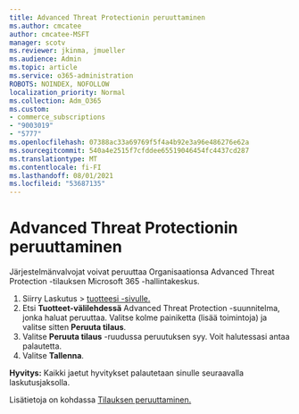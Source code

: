 ```yaml
---
title: Advanced Threat Protectionin peruuttaminen
ms.author: cmcatee
author: cmcatee-MSFT
manager: scotv
ms.reviewer: jkinma, jmueller
ms.audience: Admin
ms.topic: article
ms.service: o365-administration
ROBOTS: NOINDEX, NOFOLLOW
localization_priority: Normal
ms.collection: Adm_O365
ms.custom:
- commerce_subscriptions
- "9003019"
- "5777"
ms.openlocfilehash: 07388ac33a69769f5f4a4b92e3a96e486276e62a
ms.sourcegitcommit: 540a4e2515f7cfddee65519046454fc4437cd287
ms.translationtype: MT
ms.contentlocale: fi-FI
ms.lasthandoff: 08/01/2021
ms.locfileid: "53687135"
---
```

# <a name="cancel-advanced-threat-protection"></a>Advanced Threat Protectionin peruuttaminen

Järjestelmänvalvojat voivat peruuttaa Organisaationsa Advanced Threat Protection -tilauksen Microsoft 365 -hallintakeskus.

1. Siirry Laskutus   >  [tuotteesi -sivulle.](https://go.microsoft.com/fwlink/p/?linkid=842054)
2. Etsi **Tuotteet-välilehdessä** Advanced Threat Protection -suunnitelma, jonka haluat peruuttaa. Valitse kolme painiketta (lisää toimintoja) ja valitse sitten **Peruuta tilaus**.
3. Valitse **Peruuta tilaus** -ruudussa peruutuksen syy. Voit halutessasi antaa palautetta.
4. Valitse **Tallenna**.

**Hyvitys:** Kaikki jaetut hyvitykset palautetaan sinulle seuraavalla laskutusjaksolla.

Lisätietoja on kohdassa [Tilauksen peruuttaminen.](/microsoft-365/commerce/subscriptions/cancel-your-subscription)